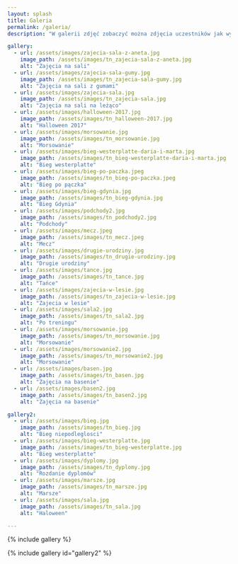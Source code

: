 ```yaml
---
layout: splash
title: Galeria
permalink: /galeria/
description: "W galerii zdjęć zobaczyć można zdjęcia uczestników jak wyglądali przed schudnięciem i po osiągnięciu celu, fotorelacje z zajęć sportowych oraz z imprez biegowych. Zdjęcia z organizowanych przez klub eventów i zabaw typu Halloween, podchody, Andrzejki itp."

gallery:
  - url: /assets/images/zajecia-sala-z-aneta.jpg
    image_path: /assets/images/tn_zajecia-sala-z-aneta.jpg
    alt: "Zajęcia na sali"
  - url: /assets/images/zajecia-sala-gumy.jpg
    image_path: /assets/images/tn_zajecia-sala-gumy.jpg
    alt: "Zajęcia na sali z gumami"
  - url: /assets/images/zajecia-sala.jpg
    image_path: /assets/images/tn_zajecia-sala.jpg
    alt: "Zajęcia na sali na leżąco"
  - url: /assets/images/halloween-2017.jpg
    image_path: /assets/images/tn_halloween-2017.jpg
    alt: "Halloween 2017"
  - url: /assets/images/morsowanie.jpg
    image_path: /assets/images/tn_morsowanie.jpg
    alt: "Morsowanie"
  - url: /assets/images/bieg-westerplatte-daria-i-marta.jpg
    image_path: /assets/images/tn_bieg-westerplatte-daria-i-marta.jpg
    alt: "Bieg westerplatte"
  - url: /assets/images/bieg-po-paczka.jpeg
    image_path: /assets/images/tn_bieg-po-paczka.jpeg
    alt: "Bieg po pączka"
  - url: /assets/images/bieg-gdynia.jpg
    image_path: /assets/images/tn_bieg-gdynia.jpg
    alt: "Bieg Gdynia"
  - url: /assets/images/podchody2.jpg
    image_path: /assets/images/tn_podchody2.jpg
    alt: "Podchody"
  - url: /assets/images/mecz.jpeg
    image_path: /assets/images/tn_mecz.jpeg
    alt: "Mecz"
  - url: /assets/images/drugie-urodziny.jpg
    image_path: /assets/images/tn_drugie-urodziny.jpg
    alt: "Drugie urodziny"
  - url: /assets/images/tance.jpg
    image_path: /assets/images/tn_tance.jpg
    alt: "Tańce"
  - url: /assets/images/zajecia-w-lesie.jpg
    image_path: /assets/images/tn_zajecia-w-lesie.jpg
    alt: "Zajecia w lesie"
  - url: /assets/images/sala2.jpg
    image_path: /assets/images/tn_sala2.jpg
    alt: "Po treningu"    
  - url: /assets/images/morsowanie.jpg
    image_path: /assets/images/tn_morsowanie.jpg
    alt: "Morsowanie"  
  - url: /assets/images/morsowanie2.jpg
    image_path: /assets/images/tn_morsowanie2.jpg
    alt: "Morsowanie"
  - url: /assets/images/basen.jpg
    image_path: /assets/images/tn_basen.jpg
    alt: "Zajęcia na basenie"        
  - url: /assets/images/basen2.jpg
    image_path: /assets/images/tn_basen2.jpg
    alt: "Zajęcia na basenie"  

gallery2:
  - url: /assets/images/bieg.jpg
    image_path: /assets/images/tn_bieg.jpg
    alt: "Bieg niepodleglosci"
  - url: /assets/images/bieg-westerplatte.jpg
    image_path: /assets/images/tn_bieg-westerplatte.jpg
    alt: "Bieg westerplatte"
  - url: /assets/images/dyplomy.jpg
    image_path: /assets/images/tn_dyplomy.jpg
    alt: "Rozdanie dyplomów"
  - url: /assets/images/marsze.jpg
    image_path: /assets/images/tn_marsze.jpg
    alt: "Marsze"
  - url: /assets/images/sala.jpg
    image_path: /assets/images/tn_sala.jpg
    alt: "Haloween"

---
```




{% include gallery %}

{% include gallery id="gallery2" %}